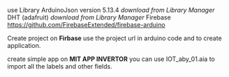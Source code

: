 use Library 
	ArduinoJson version 5.13.4  _download from Library Manager_
	DHT (adafruit)	_download from Library Manager_
	Firebase 	https://github.com/FirebaseExtended/firebase-arduino

Create project on **Firbase**
	use the project url in arduino code and to create application.
	
create simple app on **MIT APP INVERTOR**
	you can use IOT_aby_01.aia to import all the labels and other fields.

